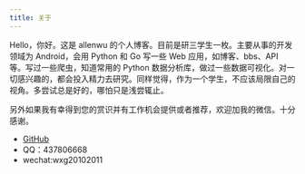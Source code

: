 ```yaml
---
title: 关于
---
```


Hello，你好。这是 allenwu 的个人博客。目前是研三学生一枚。主要从事的开发领域为 Android，会用 Python 和 Go 写一些 Web 应用，如博客、bbs、API 等。写过一些爬虫，知道常用的 Python 数据分析库，做过一些数据可视化。对一切感兴趣的，都会投入精力去研究。同样觉得，作为一个学生，不应该局限自己的视角。多尝试总是好的，哪怕只是浅尝辄止。

另外如果我有幸得到您的赏识并有工作机会提供或者推荐，欢迎加我的微信。十分感谢。

* [GitHub](https://github.com/wuchangfeng)
* QQ：437806668
* wechat:wxg20102011














